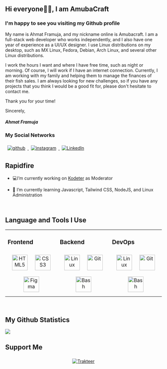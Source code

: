 ## Hi everyone👋🏼, I am AmubaCraft

### I'm happy to see you visiting my Github profile

My name is Ahmat Framuja, and my nickname online is Amubacraft. I am a full-stack web developer who works independently, and I also have one year of experience as a UI/UX designer. I use Linux distributions on my desktop, such as MX Linux, Fedora, Debian, Arch Linux, and several other Linux distributions.

I work the hours I want and where I have free time, such as night or morning. Of course, I will work if I have an internet connection. Currently, I am working with my family and helping them to manage the finances of their fish sales. I am always looking for new challenges, so if you have any projects that you think I would be a good fit for, please don't hesitate to contact me.

Thank you for your time!

Sincerely,

##### Ahmat Framuja

### My Social Networks

<a href="https://github.com/amubacr" target="_blank">
    <img src=https://img.shields.io/badge/github-%2333435c?style=for-the-badge&logo=github&logoColor=white
 alt=github style="margin: 7px;" />
</a>
<a href="https://instagram.com/amubacraft._" target="_blank">
    <img src=https://img.shields.io/badge/instagram-%239b5ad1?style=for-the-badge&logo=instagram&logoColor=white
 alt=instagram style="margin: 7px;" />
</a>
<a href="https://linkedin.com/in/ahmatframuja" target="_blank">
    <img src=https://img.shields.io/badge/linkedin-%23477bf5?style=for-the-badge&logo=linkedin&logoColor=white
 alt="LinkedIn" style="margin: 7px;" />
</a>

## Rapidfire  
  
- 💻I’m currently working on [Kodeter](https://github.com/kodeter) as Moderator  
  
- 🌱 I’m currently learning Javascript, Tailwind CSS, NodeJS, and Linux Administration  
  
<br/>  

## Language and Tools I Use  

<table><tr><td valign="top" width="33%">

### Frontend  

<div align="center">  
<a href="https://en.wikipedia.org/wiki/HTML5" target="_blank"><img style="margin: 10px" src="https://profilinator.rishav.dev/skills-assets/html5-original-wordmark.svg" alt="HTML5" height="50" /></a>  
<a href="https://www.w3schools.com/css/" target="_blank"><img style="margin: 10px" src="https://profilinator.rishav.dev/skills-assets/css3-original-wordmark.svg" alt="CSS3" height="50" /></a>  
<!-- <a href="https://www.javascript.com/" target="_blank"><img style="margin: 10px" src="https://profilinator.rishav.dev/skills-assets/javascript-original.svg" alt="JavaScript" height="50" /></a>   -->
<a href="https://www.figma.com/" target="_blank"><img style="margin: 10px" src="https://profilinator.rishav.dev/skills-assets/figma-icon.svg" alt="Figma" height="50" /></a>  
</div>

</td><td valign="top" width="33%">

### Backend  

<div align="center">  
<!-- <a href="https://www.javascript.com/" target="_blank"><img style="margin: 10px" src="https://profilinator.rishav.dev/skills-assets/javascript-original.svg" alt="JavaScript" height="50" /></a>   -->
<a href="https://www.linux.org/" target="_blank"><img style="margin: 10px" src="https://profilinator.rishav.dev/skills-assets/linux-original.svg" alt="Linux" height="50" /></a>  
<a href="https://github.com/" target="_blank"><img style="margin: 10px" src="https://profilinator.rishav.dev/skills-assets/git-scm-icon.svg" alt="Git" height="50" /></a>  
<a href="https://www.gnu.org/software/bash/" target="_blank"><img style="margin: 10px" src="https://profilinator.rishav.dev/skills-assets/gnu_bash-icon.svg" alt="Bash" height="50" /></a>  
</div>

</td><td valign="top" width="33%">

### DevOps  

<div align="center">  
<a href="https://www.linux.org/" target="_blank"><img style="margin: 10px" src="https://profilinator.rishav.dev/skills-assets/linux-original.svg" alt="Linux" height="50" /></a>  
<a href="https://github.com/" target="_blank"><img style="margin: 10px" src="https://profilinator.rishav.dev/skills-assets/git-scm-icon.svg" alt="Git" height="50" /></a>  
<a href="https://www.gnu.org/software/bash/" target="_blank"><img style="margin: 10px" src="https://profilinator.rishav.dev/skills-assets/gnu_bash-icon.svg" alt="Bash" height="50" /></a>  
</div>

</td></tr></table>  

<br/>  

## My Github Statistics

<img src="https://github-readme-stats.vercel.app/api?username=amubacr&show_icons=true&count_private=true&hide_border=true" align="center" />  

<br/>

## Support Me

<div align="center">
<!-- <img src="https://komarev.com/ghpvc/?username=amubacr&&style=flat-square" align="center" /> -->
<a href="https://trakteer.id/amubacraft/tip/embed/modal" target="_blank">
<img src=https://img.shields.io/badge/Buy%20me%20a%20Coffee-orange?style=flat-square&logo=buy%20me%20a%20coffee&logoColor=white alt=Trakteer style="margin: 7px;" >
</a>
</div>  

<br />
